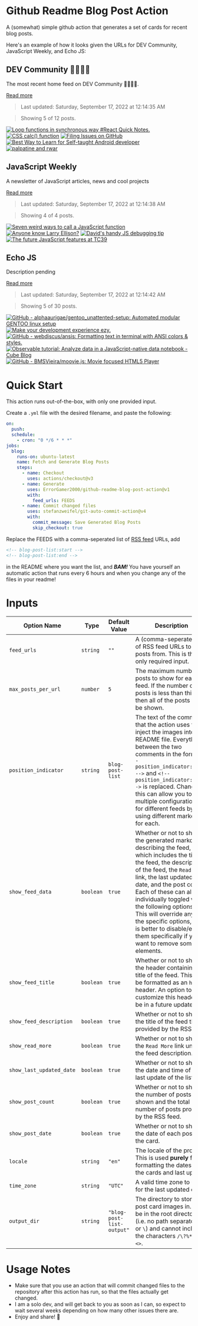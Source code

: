 # Github Readme Blog Post Action

A (somewhat) simple github action that generates a set of cards for recent blog posts.

Here's an example of how it looks given the URLs for DEV Community, JavaScript Weekly, and Echo JS:

<!-- post-list:start -->
## DEV Community 👩‍💻👨‍💻

The most recent home feed on DEV Community 👩‍💻👨‍💻.

[Read more](https://dev.to)
> Last updated: Saturday, September 17, 2022 at 12:14:35 AM

> Showing 5 of 12 posts.

[![Loop functions in synchronous way #React Quick Notes.](https://raw.githubusercontent.com/ErrorGamer2000/github-readme-blog-post-action/main/generated_files/DEV_Community_👩‍💻👨‍💻/Loop_functions_in_synchronous_way__React_Quick_Notes..svg)](https://dev.to/ajaybaraiya6/loop-functions-in-synchronous-way-react-quick-notes-gbh)
[![CSS calc() function](https://raw.githubusercontent.com/ErrorGamer2000/github-readme-blog-post-action/main/generated_files/DEV_Community_👩‍💻👨‍💻/CSS_calc()_function.svg)](https://dev.to/shubhamtiwari909/css-calc-function-67e)
[![Filing Issues on GitHub](https://raw.githubusercontent.com/ErrorGamer2000/github-readme-blog-post-action/main/generated_files/DEV_Community_👩‍💻👨‍💻/Filing_Issues_on_GitHub.svg)](https://dev.to/saminarp/filing-issues-on-github-1jf6)
[![Best Way to Learn for Self-taught Android developer](https://raw.githubusercontent.com/ErrorGamer2000/github-readme-blog-post-action/main/generated_files/DEV_Community_👩‍💻👨‍💻/Best_Way_to_Learn_for_Self-taught_Android_developer.svg)](https://dev.to/vtsen/best-way-to-learn-for-self-taught-android-developer-3553)
[![palpatine and rwar](https://raw.githubusercontent.com/ErrorGamer2000/github-readme-blog-post-action/main/generated_files/DEV_Community_👩‍💻👨‍💻/palpatine_and_rwar.svg)](https://dev.to/batunpc/palpatine-and-rwar-4c3)


## JavaScript Weekly

A newsletter of JavaScript articles, news and cool projects

[Read more](https://javascriptweekly.com/)
> Last updated: Saturday, September 17, 2022 at 12:14:38 AM

> Showing 4 of 4 posts.

[![Seven weird ways to call a JavaScript function](https://raw.githubusercontent.com/ErrorGamer2000/github-readme-blog-post-action/main/generated_files/JavaScript_Weekly/Seven_weird_ways_to_call_a_JavaScript_function.svg)](https://javascriptweekly.com/issues/606)
[![Anyone know Larry Ellison?](https://raw.githubusercontent.com/ErrorGamer2000/github-readme-blog-post-action/main/generated_files/JavaScript_Weekly/Anyone_know_Larry_Ellison_.svg)](https://javascriptweekly.com/issues/605)
[![David's handy JS debugging tip](https://raw.githubusercontent.com/ErrorGamer2000/github-readme-blog-post-action/main/generated_files/JavaScript_Weekly/David's_handy_JS_debugging_tip.svg)](https://javascriptweekly.com/issues/604)
[![The future JavaScript features at TC39](https://raw.githubusercontent.com/ErrorGamer2000/github-readme-blog-post-action/main/generated_files/JavaScript_Weekly/The_future_JavaScript_features_at_TC39.svg)](https://javascriptweekly.com/issues/603)


## Echo JS

Description pending

[Read more](
http://www.echojs.com
)
> Last updated: Saturday, September 17, 2022 at 12:14:42 AM

> Showing 5 of 30 posts.

[![GitHub - alphaaurigae/gentoo_unattented-setup: Automated modular GENTOO linux setup](https://raw.githubusercontent.com/ErrorGamer2000/github-readme-blog-post-action/main/generated_files/_Echo_JS_/GitHub_-_alphaaurigae_gentoo_unattented-setup__Automated_modular_GENTOO_linux_setup.svg)](https://github.com/alphaaurigae/gentoo_unattented-setup)
[![Make your development experience ezy.](https://raw.githubusercontent.com/ErrorGamer2000/github-readme-blog-post-action/main/generated_files/_Echo_JS_/Make_your_development_experience_ezy..svg)](https://www.getezy.dev/)
[![GitHub - webdiscus/ansis: Formatting text in terminal with ANSI colors & styles.](https://raw.githubusercontent.com/ErrorGamer2000/github-readme-blog-post-action/main/generated_files/_Echo_JS_/GitHub_-_webdiscus_ansis__Formatting_text_in_terminal_with_ANSI_colors___styles..svg)](https://github.com/webdiscus/ansis)
[![Observable tutorial: Analyze data in a JavaScript-native data notebook - Cube Blog](https://raw.githubusercontent.com/ErrorGamer2000/github-readme-blog-post-action/main/generated_files/_Echo_JS_/Observable_tutorial__Analyze_data_in_a_JavaScript-native_data_notebook_-_Cube_Blog.svg)](https://cube.dev/blog/observable-tutorial-javascript-native-data-notebook)
[![GitHub - BMSVieira/moovie.js: Movie focused HTML5 Player](https://raw.githubusercontent.com/ErrorGamer2000/github-readme-blog-post-action/main/generated_files/_Echo_JS_/GitHub_-_BMSVieira_moovie.js__Movie_focused_HTML5_Player.svg)](https://github.com/BMSVieira/moovie.js)


<!-- post-list:end -->

# Quick Start

This action runs out-of-the-box, with only one provided input.

Create a `.yml` file with the desired filename, and paste the following:

```yml
on:
  push:
  schedule:
    - cron: "0 */6 * * *"
jobs:
  blog:
    runs-on: ubuntu-latest
    name: Fetch and Generate Blog Posts
    steps:
      - name: Checkout
        uses: actions/checkout@v3
      - name: Generate
        uses: ErrorGamer2000/github-readme-blog-post-action@v1
        with:
          feed_urls: FEEDS
      - name: Commit changed files
        uses: stefanzweifel/git-auto-commit-action@v4
        with:
          commit_message: Save Generated Blog Posts
          skip_checkout: true
```

Replace the FEEDS with a comma-seperated list of [RSS feed](https://rss.com/blog/how-do-rss-feeds-work/) URLs, add

```md
<!-- blog-post-list:start -->
<!-- blog-post-list:end -->
```

in the README where you want the list, and **_BAM!_** You have yourself an automatic action that runs every 6 hours and when you change any of the files in your readme!

# Inputs

<table>
  <thead>
    <tr>
      <th>Option Name</th>
      <th>Type</th>
      <th>Default Value</th>
      <th>Description</th>
    </tr>
  </thead>
  <tbody>
    <tr>
      <td><code>feed_urls</code></td>
      <td><code>string</code></td>
      <td><code>""</code></td>
      <td>A (comma-seperated) list of RSS feed URLs to load posts from. This is the only required input.</td>
    </tr>
    <tr>
      <td><code>max_posts_per_url</code></td>
      <td><code>number</code></td>
      <td><code>5</code></td>
      <td>The maximum number of posts to show for each feed. If the number of posts is less than this, then all of the posts will be shown.</td>
    </tr>
    <tr>
      <td><code>position_indicator</code></td>
      <td><code>string</code></td>
      <td><code>blog-post-list</code></td>
      <td>The text of the comments that the action uses to inject the images into the README file. Everything between the two comments in the form <code>&lt;!-- position_indicator:start --&gt;</code> and <code>&lt;!-- position_indicator:end --&gt;</code> is replaced. Changing this can allow you to use multiple configurations for different feeds by using different markers for each.</td>
    </tr>
    <tr>
      <td><code>show_feed_data</code></td>
      <td><code>boolean</code></td>
      <td><code>true</code></td>
      <td>Whether or not to show the generated markdown describing the feed, which includes the title of the feed, the description of the feed, the <code>Read More</code> link, the last updated date, and the post count. Each of these can also be individually toggled with the following options. This will override any of the specific options, so it is better to disable/enable them specifically if you want to remove some elements.</td>
    </tr>
    <tr>
      <td><code>show_feed_title</code></td>
      <td><code>boolean</code></td>
      <td><code>true</code></td>
      <td>Whether or not to show the header containing the title of the feed. This will be formatted as an <code>h2</code> header. An option to customize this header will be in a future update.</td>
    </tr>
    <tr>
      <td><code>show_feed_description</code></td>
      <td><code>boolean</code></td>
      <td><code>true</code></td>
      <td>Whether or not to show the title of the feed that is provided by the RSS feed.</td>
    </tr>
    <tr>
      <td><code>show_read_more</code></td>
      <td><code>boolean</code></td>
      <td><code>true</code></td>
      <td>Whether or not to show the <code>Read More</code> link under the feed description.</td>
    </tr>
    <tr>
      <td><code>show_last_updated_date</code></td>
      <td><code>boolean</code></td>
      <td><code>true</code></td>
      <td>Whether or not to show the date and time of the last update of the list.</td>
    </tr>
    <tr>
      <td><code>show_post_count</code></td>
      <td><code>boolean</code></td>
      <td><code>true</code></td>
      <td>Whether or not to show the number of posts shown and the total number of posts provided by the RSS feed.</td>
    </tr>
    <tr>
      <td><code>show_post_date</code></td>
      <td><code>boolean</code></td>
      <td><code>true</code></td>
      <td>Whether or not to show the date of each post on the card.</td>
    </tr>
    <tr>
      <td><code>locale</code></td>
      <td><code>string</code></td>
      <td><code>"en"</code></td>
      <td>The locale of the project. This is used <strong>purely</strong> for formatting the dates of the cards and last update.</td>
    </tr>
    <tr>
      <td><code>time_zone</code></td>
      <td><code>string</code></td>
      <td><code>"UTC"</code></td>
      <td>A valid time zone to use for the last updated date.</td>
    </tr>
    <tr>
      <td><code>output_dir</code></td>
      <td><code>string</code></td>
      <td><code>"blog-post-list-output"</code></td>
      <td>The directory to store the post card images in. Must be in the root directory (i.e. no path separators <code>/</code> or <code>\</code>) and cannot include the characters <code>/\?%*:|"&lt;&gt;</code>.</td>
    </tr>
<!--
    <tr>
      <td><code></code></td>
      <td><cde></cde></td>
      <td><code></code></td>
      <td></td>
    </tr>
-->
  </tbody>
</table>

# Usage Notes

- Make sure that you use an action that will commit changed files to the repository after this action has run, so that the files actually get changed.
- I am a solo dev, and will get back to you as soon as I can, so expect to wait several weeks depending on how many other issues there are.
- Enjoy and share! 🤗
